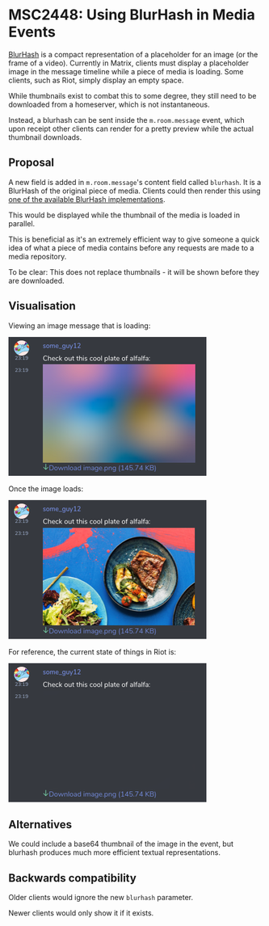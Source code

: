 # MSC2448: Using BlurHash in Media Events

[BlurHash](https://blurha.sh) is a compact representation of a placeholder
for an image (or the frame of a video). Currently in Matrix, clients must
display a placeholder image in the message timeline while a piece of media is
loading. Some clients, such as Riot, simply display an empty space.

While thumbnails exist to combat this to some degree, they still need to be
downloaded from a homeserver, which is not instantaneous.

Instead, a blurhash can be sent inside the `m.room.message` event, which upon
receipt other clients can render for a pretty preview while the actual
thumbnail downloads.

## Proposal

A new field is added in `m.room.message`'s content field called `blurhash`.
It is a BlurHash of the original piece of media. Clients could then render
this using [one of the available BlurHash
implementations](https://github.com/woltapp/blurhash).

This would be displayed while the thumbnail of the media is loaded in parallel.

This is beneficial as it's an extremely efficient way to give someone a quick
idea of what a piece of media contains before any requests are made to a
media repository.

To be clear: This does not replace thumbnails - it will be shown before they
are downloaded.

## Visualisation

Viewing an image message that is loading:

![blurhashed preview](images/2448-blurhash.png)

Once the image loads:

![the image has loaded](images/2448-loaded-image.png)

For reference, the current state of things in Riot is:

![boo, sad](images/2448-current-state.png)

## Alternatives

We could include a base64 thumbnail of the image in the event, but blurhash
produces much more efficient textual representations.

## Backwards compatibility

Older clients would ignore the new `blurhash` parameter.

Newer clients would only show it if it exists.
